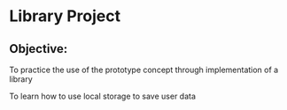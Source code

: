# Library Project
## Objective: 
To practice the use of the prototype concept through implementation of a library

To learn how to use local storage to save user data
